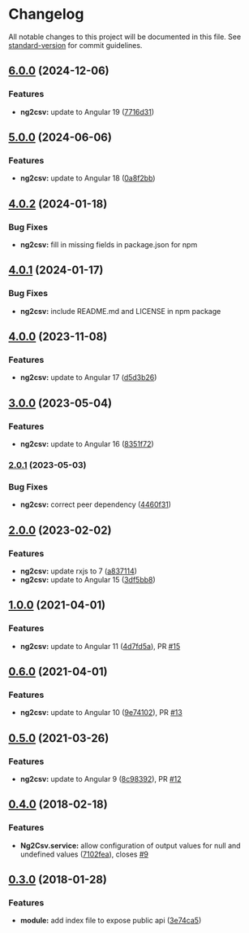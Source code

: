 # Changelog

All notable changes to this project will be documented in this file. See [standard-version](https://github.com/conventional-changelog/standard-version) for commit guidelines.

## [6.0.0](https://github.com/rars/ng2csv/compare/v5.0.0...v6.0.0) (2024-12-06)


### Features

* **ng2csv:** update to Angular 19 ([7716d31](https://github.com/rars/ng2csv/commit/7716d31042ff2d07cb11f1378972531bbc6fe1e6))

## [5.0.0](https://github.com/rars/ng2csv/compare/v4.0.2...v5.0.0) (2024-06-06)


### Features

* **ng2csv:** update to Angular 18 ([0a8f2bb](https://github.com/rars/ng2csv/commit/0a8f2bb3574effa22b7066360f01d44d9667fa4b))

## [4.0.2](https://github.com/rars/ng2csv/compare/v4.0.1...v4.0.2) (2024-01-18)

### Bug Fixes

- **ng2csv:** fill in missing fields in package.json for npm

## [4.0.1](https://github.com/rars/ng2csv/compare/v4.0.0...v4.0.1) (2024-01-17)

### Bug Fixes

- **ng2csv:** include README.md and LICENSE in npm package

## [4.0.0](https://github.com/rars/ng2csv/compare/v3.0.0...v4.0.0) (2023-11-08)

### Features

- **ng2csv:** update to Angular 17 ([d5d3b26](https://github.com/rars/ng2csv/commit/d5d3b2603457708707dcfc23fd5064200b203e31))

## [3.0.0](https://github.com/rars/ng2csv/compare/v2.0.1...v3.0.0) (2023-05-04)

### Features

- **ng2csv:** update to Angular 16 ([8351f72](https://github.com/rars/ng2csv/commit/8351f722a34713a9f3736bae48a0d91b9162d528))

### [2.0.1](https://github.com/rars/ng2csv/compare/v2.0.0...v2.0.1) (2023-05-03)

### Bug Fixes

- **ng2csv:** correct peer dependency ([4460f31](https://github.com/rars/ng2csv/commit/4460f319570c1077907ed2fd37d70f060b2aecf6))

## [2.0.0](https://github.com/rars/ng2csv/compare/v1.0.0...v2.0.0) (2023-02-02)

### Features

- **ng2csv:** update rxjs to 7 ([a837114](https://github.com/rars/ng2csv/commit/a837114d5a3ad26f891de00cf232e62a2c834e77))
- **ng2csv:** update to Angular 15 ([3df5bb8](https://github.com/rars/ng2csv/commit/3df5bb87082e47e5a7a637950d0d545149b8488b))

<a name="1.0.0"></a>

## [1.0.0](https://github.com/rars/ng2csv/compare/v0.6.0...v1.0.0) (2021-04-01)

### Features

- **ng2csv:** update to Angular 11 ([4d7fd5a](https://github.com/rars/ng2csv/commit/4d7fd5a86eb136b561db01469ee3bf022a326b2b)), PR [#15](https://github.com/rars/ng2csv/pull/15)

<a name="0.6.0"></a>

## [0.6.0](https://github.com/rars/ng2csv/compare/v0.5.0...v0.6.0) (2021-04-01)

### Features

- **ng2csv:** update to Angular 10 ([9e74102](https://github.com/rars/ng2csv/commit/9e741028a2a76e4502d6dd1a866f6f5ae7f3bc8e)), PR [#13](https://github.com/rars/ng2csv/pull/13)
  <a name="0.5.0"></a>

## [0.5.0](https://github.com/rars/ng2csv/compare/v0.4.0...v0.5.0) (2021-03-26)

### Features

- **ng2csv:** update to Angular 9 ([8c98392](https://github.com/rars/ng2csv/commit/8c98392fff0818ae3ea254ea295208264bbd224c)), PR [#12](https://github.com/rars/ng2csv/pull/12)

<a name="0.4.0"></a>

## [0.4.0](https://github.com/rars/ng2csv/compare/v0.3.0...v0.4.0) (2018-02-18)

### Features

- **Ng2Csv.service:** allow configuration of output values for null and undefined values ([7102fea](https://github.com/rars/ng2csv/commit/7102fea)), closes [#9](https://github.com/rars/ng2csv/issues/9)

<a name="0.3.0"></a>

## [0.3.0](https://github.com/rars/ng2csv/compare/0.2.0...0.3.0) (2018-01-28)

### Features

- **module:** add index file to expose public api ([3e74ca5](https://github.com/rars/ng2csv/commit/3e74ca5))
